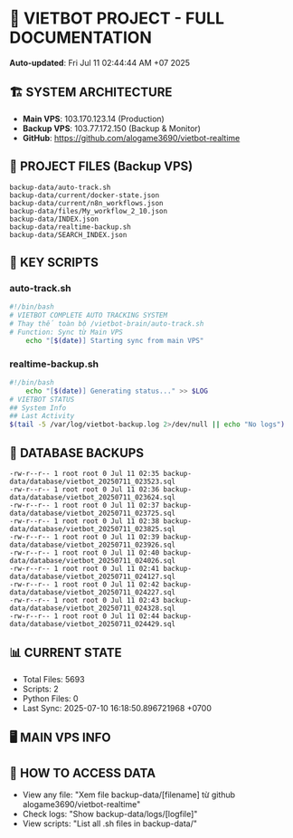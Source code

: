 # 🤖 VIETBOT PROJECT - FULL DOCUMENTATION
**Auto-updated**: Fri Jul 11 02:44:44 AM +07 2025

## 🏗️ SYSTEM ARCHITECTURE
- **Main VPS**: 103.170.123.14 (Production)
- **Backup VPS**: 103.77.172.150 (Backup & Monitor)
- **GitHub**: https://github.com/alogame3690/vietbot-realtime

## 📁 PROJECT FILES (Backup VPS)
```
backup-data/auto-track.sh
backup-data/current/docker-state.json
backup-data/current/n8n_workflows.json
backup-data/files/My_workflow_2_10.json
backup-data/INDEX.json
backup-data/realtime-backup.sh
backup-data/SEARCH_INDEX.json
```

## 🔧 KEY SCRIPTS
### auto-track.sh
```bash
#!/bin/bash
# VIETBOT COMPLETE AUTO TRACKING SYSTEM
# Thay thế toàn bộ /vietbot-brain/auto-track.sh
# Function: Sync từ Main VPS
    echo "[$(date)] Starting sync from main VPS"
```
### realtime-backup.sh
```bash
#!/bin/bash
    echo "[$(date)] Generating status..." >> $LOG
# VIETBOT STATUS
## System Info
## Last Activity
$(tail -5 /var/log/vietbot-backup.log 2>/dev/null || echo "No logs")
```

## 💾 DATABASE BACKUPS
```
-rw-r--r-- 1 root root 0 Jul 11 02:35 backup-data/database/vietbot_20250711_023523.sql
-rw-r--r-- 1 root root 0 Jul 11 02:36 backup-data/database/vietbot_20250711_023624.sql
-rw-r--r-- 1 root root 0 Jul 11 02:37 backup-data/database/vietbot_20250711_023725.sql
-rw-r--r-- 1 root root 0 Jul 11 02:38 backup-data/database/vietbot_20250711_023825.sql
-rw-r--r-- 1 root root 0 Jul 11 02:39 backup-data/database/vietbot_20250711_023926.sql
-rw-r--r-- 1 root root 0 Jul 11 02:40 backup-data/database/vietbot_20250711_024026.sql
-rw-r--r-- 1 root root 0 Jul 11 02:41 backup-data/database/vietbot_20250711_024127.sql
-rw-r--r-- 1 root root 0 Jul 11 02:42 backup-data/database/vietbot_20250711_024227.sql
-rw-r--r-- 1 root root 0 Jul 11 02:43 backup-data/database/vietbot_20250711_024328.sql
-rw-r--r-- 1 root root 0 Jul 11 02:44 backup-data/database/vietbot_20250711_024429.sql
```

## 📊 CURRENT STATE
- Total Files: 5693
- Scripts: 2
- Python Files: 0
- Last Sync: 2025-07-10 16:18:50.896721968 +0700

## 🖥️ MAIN VPS INFO


## 🚨 HOW TO ACCESS DATA
- View any file: "Xem file backup-data/[filename] từ github alogame3690/vietbot-realtime"
- Check logs: "Show backup-data/logs/[logfile]"
- View scripts: "List all .sh files in backup-data/"
